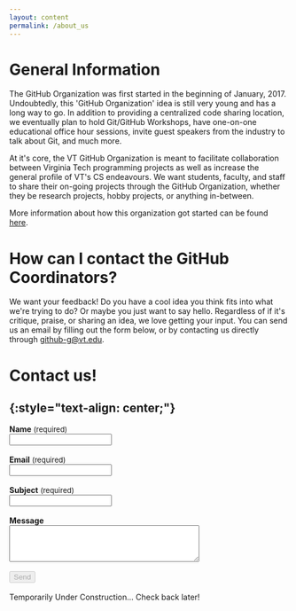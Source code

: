 ```yaml
---
layout: content
permalink: /about_us
---
```

# General Information


The GitHub Organization was first started in the beginning of January, 2017. Undoubtedly, this 'GitHub Organization' idea is still very young and has a long way to go. In addition to providing a centralized code sharing location, we eventually plan to hold Git/GitHub Workshops, have one-on-one educational office hour sessions, invite guest speakers from the industry to talk about Git, and much more.

At it's core, the VT GitHub Organization is meant to facilitate collaboration between Virginia Tech programming projects as well as increase the general profile of VT's CS endeavours. We want students, faculty, and staff to share their on-going projects through the GitHub Organization, whether they be research projects, hobby projects, or anything in-between.

More information about how this organization got started can be found <a href="https://researchinformatics.lib.vt.edu/project/virginia-tech-github-organization">here</a>.

# How can I contact the GitHub Coordinators?

We want your feedback! Do you have a cool idea you think fits into what we're trying to do? Or maybe you just want to say hello. Regardless of if it's critique, praise, or sharing an idea, we love getting your input. You can send us an email by filling out the form below, or by contacting us directly through <github-g@vt.edu>.

# **Contact us!**
{:style="text-align: center;"}
---

<form action="https://formspree.io/matt-teddy-test-group@googlegroups.com"
    method="POST">
    <input type="hidden" name="_cc" value="" />
    <b>Name</b> <font size="2.5rem"> (required) </font><br>
    <input class="rounded" type="text" name="name" placeholder="" required><br><br>
    <b>Email</b> <font size="2.5rem"> (required) </font><br>
    <input class="rounded" type="email" name="_replyto" placeholder="" required><br><br>
    <b>Subject</b> <font size="2.5rem"> (required) </font><br>
    <input class="rounded" tpye="subject" name="subject" placeholder="" required><br><br>
    <b>Message</b><br>
    <textarea class="rounded" rows="4" cols="40" name="message" placeholder=""></textarea><br><br>
    <!-- <div class="g-recaptcha" data-sitekey="6LcKlhcUAAAAAACUoRI5vsV3194GDQAMscIP_bC3" disabled></div><br> -->
    <input type="submit" value="Send" disabled><br><br>
    <a style="text-decoration: none" class="" name="send_message" id="send_message">Temporarily Under Construction... Check back later!</a><br>  
</form>
<script src='https://www.google.com/recaptcha/api.js'></script>
